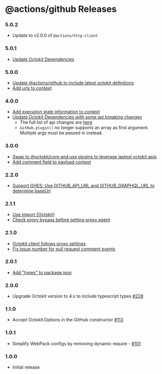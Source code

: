 # @actions/github Releases

### 5.0.2
- Update to v2.0.0 of `@actions/http-client`

### 5.0.1
- [Update Octokit Dependencies](https://github.com/actions/toolkit/pull/1037)
### 5.0.0
- [Update @actions/github to include latest octokit definitions](https://github.com/actions/toolkit/pull/783)
- [Add urls to context](https://github.com/actions/toolkit/pull/794)

### 4.0.0
- [Add execution state information to context](https://github.com/actions/toolkit/pull/499)
- [Update Octokit Dependencies with some api breaking changes](https://github.com/actions/toolkit/pull/498) 
  - The full list of api changes are [here](https://github.com/octokit/plugin-rest-endpoint-methods.js/releases/tag/v4.0.0)
  - `GitHub.plugin()` no longer supports an array as first argument. Multiple args must be passed in instead.

### 3.0.0
- [Swap to @octokit/core and use plugins to leverage lastest octokit apis](https://github.com/actions/toolkit/pull/453)
- [Add comment field to payload context](https://github.com/actions/toolkit/pull/375) 

### 2.2.0

- [Support GHES: Use GITHUB_API_URL and GITHUB_GRAPHQL_URL to determine baseUrl](https://github.com/actions/toolkit/pull/449)

### 2.1.1

- [Use import {Octokit}](https://github.com/actions/toolkit/pull/332)
- [Check proxy bypass before setting proxy agent](https://github.com/actions/toolkit/pull/320)

### 2.1.0

- [Octokit client follows proxy settings](https://github.com/actions/toolkit/pull/314)
- [Fix issue number for pull request comment events](https://github.com/actions/toolkit/pull/311)

### 2.0.1

- [Add \"types\" to package.json](https://github.com/actions/toolkit/pull/221)

### 2.0.0

- Upgrade Octokit version to 4.x to include typescript types [#228](https://github.com/actions/toolkit/pull/228)

### 1.1.0

- Accept Octokit.Options in the GitHub constructor [#113](https://github.com/actions/toolkit/pull/113)

### 1.0.1

- Simplify WebPack configs by removing dynamic require - [#101](https://github.com/actions/toolkit/pull/101)

### 1.0.0

- Initial release
